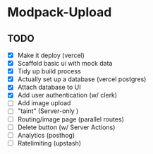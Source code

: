 # Modpack-Upload

## TODO

- [x] Make it deploy (vercel)
- [x] Scaffold basic ui with mock data
- [x] Tidy up build process
- [x] Actually set up a database (vercel postgres)
- [x] Attach database to UI
- [x] Add user authentication (w/ clerk)
- [ ] Add image upload
- [ ] "taint" (Server-only )
- [ ] Routing/image page (parallel routes)
- [ ] Delete button (w/ Server Actions)
- [ ] Analytics (posthog)
- [ ] Ratelimiting (upstash)